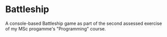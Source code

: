 # Battleship
 A console-based Battleship game as part of the second assessed exercise of my MSc progamme's "Programming" course.
